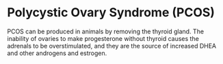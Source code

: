 # Polycystic Ovary Syndrome (PCOS)

PCOS can be produced in animals by removing the thyroid gland. The inability of ovaries to make progesterone without thyroid causes the adrenals to be overstimulated, and they are the source of increased DHEA and other androgens and estrogen.